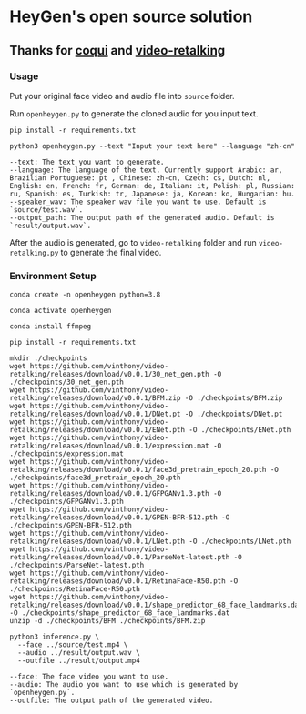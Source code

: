 # HeyGen's open source solution

## Thanks for [coqui](https://github.com/coqui-ai/TTS) and [video-retalking](https://github.com/OpenTalker/video-retalking)

### Usage

Put your original face video and audio file into `source` folder.

Run `openheygen.py` to generate the cloned audio for you input text.

```shell
pip install -r requirements.txt

python3 openheygen.py --text "Input your text here" --language "zh-cn"

--text: The text you want to generate.
--language: The language of the text. Currently support Arabic: ar, Brazilian Portuguese: pt , Chinese: zh-cn, Czech: cs, Dutch: nl, English: en, French: fr, German: de, Italian: it, Polish: pl, Russian: ru, Spanish: es, Turkish: tr, Japanese: ja, Korean: ko, Hungarian: hu.
--speaker_wav: The speaker wav file you want to use. Default is `source/test.wav`.
--output_path: The output path of the generated audio. Default is `result/output.wav`.
```

After the audio is generated, go to `video-retalking` folder and run `video-retalking.py` to generate the final video.


### Environment Setup

```shell
conda create -n openheygen python=3.8

conda activate openheygen

conda install ffmpeg

pip install -r requirements.txt

mkdir ./checkpoints  
wget https://github.com/vinthony/video-retalking/releases/download/v0.0.1/30_net_gen.pth -O ./checkpoints/30_net_gen.pth
wget https://github.com/vinthony/video-retalking/releases/download/v0.0.1/BFM.zip -O ./checkpoints/BFM.zip
wget https://github.com/vinthony/video-retalking/releases/download/v0.0.1/DNet.pt -O ./checkpoints/DNet.pt
wget https://github.com/vinthony/video-retalking/releases/download/v0.0.1/ENet.pth -O ./checkpoints/ENet.pth
wget https://github.com/vinthony/video-retalking/releases/download/v0.0.1/expression.mat -O ./checkpoints/expression.mat
wget https://github.com/vinthony/video-retalking/releases/download/v0.0.1/face3d_pretrain_epoch_20.pth -O ./checkpoints/face3d_pretrain_epoch_20.pth
wget https://github.com/vinthony/video-retalking/releases/download/v0.0.1/GFPGANv1.3.pth -O ./checkpoints/GFPGANv1.3.pth
wget https://github.com/vinthony/video-retalking/releases/download/v0.0.1/GPEN-BFR-512.pth -O ./checkpoints/GPEN-BFR-512.pth
wget https://github.com/vinthony/video-retalking/releases/download/v0.0.1/LNet.pth -O ./checkpoints/LNet.pth
wget https://github.com/vinthony/video-retalking/releases/download/v0.0.1/ParseNet-latest.pth -O ./checkpoints/ParseNet-latest.pth
wget https://github.com/vinthony/video-retalking/releases/download/v0.0.1/RetinaFace-R50.pth -O ./checkpoints/RetinaFace-R50.pth
wget https://github.com/vinthony/video-retalking/releases/download/v0.0.1/shape_predictor_68_face_landmarks.dat -O ./checkpoints/shape_predictor_68_face_landmarks.dat
unzip -d ./checkpoints/BFM ./checkpoints/BFM.zip
```

```shell
python3 inference.py \
  --face ../source/test.mp4 \
  --audio ../result/output.wav \
  --outfile ../result/output.mp4
  
--face: The face video you want to use.
--audio: The audio you want to use which is generated by `openheygen.py`.
--outfile: The output path of the generated video.
```

